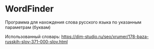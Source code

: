# WordFinder
Программа для нахождения слова русского языка по указанным параметрам (буквам)

Использованный словарь: https://dim-studio.ru/seo/xrumer/178-baza-russkih-slov-371-000-slov.html
